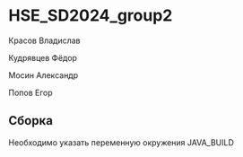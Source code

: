 # HSE_SD2024_group2

Красов Владислав

Кудрявцев Фёдор

Мосин Александр

Попов Егор

## Сборка
Необходимо указать переменную окружения JAVA_BUILD
